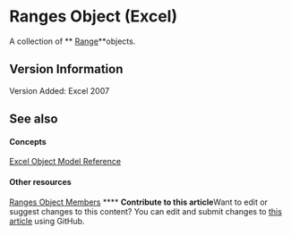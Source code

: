 
# Ranges Object (Excel)

A collection of  ** [Range](b8207778-0dcc-4570-1234-f130532cc8cd.md)**objects.


## Version Information

Version Added: Excel 2007 


## See also


#### Concepts


 [Excel Object Model Reference](11ea8598-8a20-92d5-f98b-0da04263bf2c.md)
#### Other resources


 [Ranges Object Members](98cd3a4e-ab6c-2821-4551-73b1d896d8df.md)
****   **Contribute to this article**Want to edit or suggest changes to this content? You can edit and submit changes to  [this article](https://github.com/jhershey00/VBA_Excel_Test/OpenXMLCon/articles/5d510c72-e27b-c04a-0d82-94af5dffd2f8.md) using GitHub.

